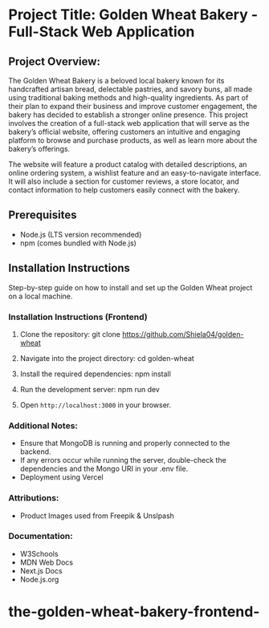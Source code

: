 # Project Title: Golden Wheat Bakery - Full-Stack Web Application

## Project Overview:

The Golden Wheat Bakery is a beloved local bakery known for its handcrafted artisan bread, delectable pastries, and savory buns, all made using traditional baking methods and high-quality ingredients. As part of their plan to expand their business and improve customer engagement, the bakery has decided to establish a stronger online presence. This project involves the creation of a full-stack web application that will serve as the bakery’s official website, offering customers an intuitive and engaging platform to browse and purchase products, as well as learn more about the bakery’s offerings.

The website will feature a product catalog with detailed descriptions, an online ordering system, a wishlist feature and an easy-to-navigate interface. It will also include a section for customer reviews, a store locator, and contact information to help customers easily connect with the bakery.

## Prerequisites

- Node.js (LTS version recommended)
- npm (comes bundled with Node.js)

## Installation Instructions

Step-by-step guide on how to install and set up the Golden Wheat project on a local machine.

### Installation Instructions (Frontend)

1. Clone the repository: git clone https://github.com/Shiela04/golden-wheat

2. Navigate into the project directory: cd golden-wheat

3. Install the required dependencies: npm install

4. Run the development server: npm run dev

5. Open `http://localhost:3000` in your browser.

### Additional Notes:

- Ensure that MongoDB is running and properly connected to the backend.
- If any errors occur while running the server, double-check the dependencies and the Mongo URI in your .env file.
- Deployment using Vercel

### Attributions:

- Product Images used from Freepik & Unslpash

### Documentation:

- W3Schools
- MDN Web Docs
- Next.js Docs
- Node.js.org
# the-golden-wheat-bakery-frontend-
